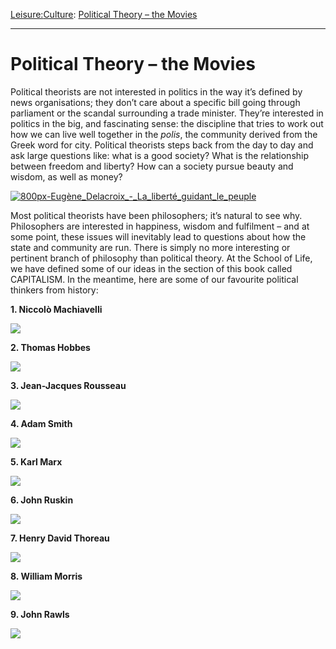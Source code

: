 [Leisure:](https://www.theschooloflife.com/thebookoflife/category/leisure/)[Culture](https://www.theschooloflife.com/thebookoflife/category/leisure/culture/): [Political Theory – the Movies](https://www.theschooloflife.com/thebookoflife/political-theory-the-movies/)

* * *

# Political Theory – the Movies

Political theorists are not interested in politics in the way it’s defined by news organisations; they don’t care about a specific bill going through parliament or the scandal surrounding a trade minister. They’re interested in politics in the big, and fascinating sense: the discipline that tries to work out how we can live well together in the _polis_, the community derived from the Greek word for city. Political theorists steps back from the day to day and ask large questions like: what is a good society? What is the relationship between freedom and liberty? How can a society pursue beauty and wisdom, as well as&nbsp;money?

[![800px-Eugène_Delacroix_-_La_liberté_guidant_le_peuple](https://www.theschooloflife.com/thebookoflife/wp-content/uploads/2015/08/800px-Eug%C3%A8ne_Delacroix_-_La_libert%C3%A9_guidant_le_peuple.jpg)](http://www.thebookoflife.org/wp-content/uploads/2015/08/800px-Eug%C3%A8ne_Delacroix_-_La_libert%C3%A9_guidant_le_peuple.jpg)

Most political theorists have been philosophers; it’s natural to see why. Philosophers are interested in happiness, wisdom and fulfilment – and at some point, these issues will inevitably lead to questions about how the state and community are run. There is simply no more interesting or pertinent branch of philosophy than political theory. At the School of Life, we have defined some of our ideas in the section of this book called CAPITALISM. In the meantime, here are some of our favourite political thinkers from history:

**1. Niccolò Machiavelli&nbsp;**

[![](https://img.youtube.com/vi/AOXl0Ll_t9s/0.jpg)](https://www.youtube.com/embed/AOXl0Ll_t9s '')

**2. Thomas Hobbes&nbsp;**

[![](https://img.youtube.com/vi/9i4jb5XBX5s/0.jpg)](https://www.youtube.com/embed/9i4jb5XBX5s '')

**3. Jean-Jacques Rousseau**

[![](https://img.youtube.com/vi/81KfDXTTtXE/0.jpg)](https://www.youtube.com/embed/81KfDXTTtXE '')

**4. Adam Smith**

[![](https://img.youtube.com/vi/ejJRhn53X2M/0.jpg)](https://www.youtube.com/embed/ejJRhn53X2M '')

**5. Karl Marx**

[![](https://img.youtube.com/vi/fSQgCy_iIcc/0.jpg)](https://www.youtube.com/embed/fSQgCy_iIcc '')

**6. John Ruskin&nbsp;**

[![](https://img.youtube.com/vi/x40l1ov8hfA/0.jpg)](https://www.youtube.com/embed/x40l1ov8hfA '')

**7. Henry David Thoreau**

[![](https://img.youtube.com/vi/JJL9S0J8-4k/0.jpg)](https://www.youtube.com/embed/JJL9S0J8-4k '')

**8. William Morris&nbsp;**

[![](https://img.youtube.com/vi/QiNFoJqOJhs/0.jpg)](https://www.youtube.com/embed/QiNFoJqOJhs '')

**9. John Rawls&nbsp;**

[![](https://img.youtube.com/vi/5-JQ17X6VNg/0.jpg)](https://www.youtube.com/embed/5-JQ17X6VNg '')
